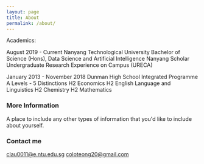 ```yaml
---
layout: page
title: About
permalink: /about/
---
```


Academics:

August 2019 - Current
    Nanyang Technological University
        Bachelor of Science (Hons), Data Science and Artificial Intelligence 
            Nanyang Scholar
            Undergraduate Research Experience on Campus (URECA)

January 2013 - November 2018
    Dunman High School
    Integrated Programme 
        A Levels - 5 Distinctions
            H2 Economics
            H2 English Language and Linguistics
            H2 Chemistry
            H2 Mathematics

### More Information

A place to include any other types of information that you'd like to include about yourself.

### Contact me

[clau0011@e.ntu.edu.sg](mailto:clau0011@e.ntu.edu.sg)
[coloteong20@gmail.com](mailto:coloteong20@gmail.com)